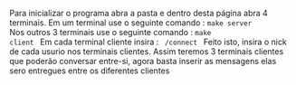 Para inicializar o programa abra a pasta e dentro desta página abra 4 terminais.
Em um terminal use o seguinte comando : <code>make server </code>
Nos outros 3 terminais use o seguinte comando : <code>make client </code>
Em cada terminal cliente insira : <code> /connect </code>
Feito isto, insira o nick de cada usurio nos terminais clientes.
Assim teremos 3 terminais clientes que poderão conversar entre-si, agora basta inserir as mensagens elas sero entregues entre os diferentes clientes
